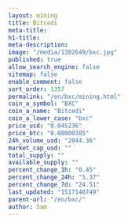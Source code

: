 ```yaml
---
layout: mining
title: Bitcedi
meta-title: 
h1-title: 
meta-description: 
image: "/media/1382649/bxc.jpg"
published: true
allow_search_engine: false
sitemap: false
enable_comment: false
sort_order: 1357
permalink: "/en/bxc/mining.html"
coin_a_symbol: "BXC"
coin_a_name: "Bitcedi"
coin_a_lower_case: "bxc"
price_usd: "0.045236"
price_btc: "0.00000385"
24h_volume_usd: "2044.36"
market_cap_usd: ""
total_supply: ""
available_supply: ""
percent_change_1h: "0.45"
percent_change_24h: "5.37"
percent_change_7d: "24.51"
last_updated: "1517140749"
parent-url: "/en/bxc/"
author: Sam
---
```


